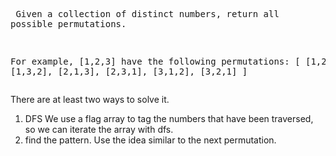 <backquote><pre>
Given a collection of distinct numbers, return all possible permutations.

For example,
[1,2,3] have the following permutations:
[
  [1,2,3],
  [1,3,2],
  [2,1,3],
  [2,3,1],
  [3,1,2],
  [3,2,1]
]
</backquote></pre>

There are at least two ways to solve it.
1. DFS
We use a flag array to tag the numbers that have been traversed, so we can iterate the array with dfs.
2. find the pattern.
Use the idea similar to the next permutation.